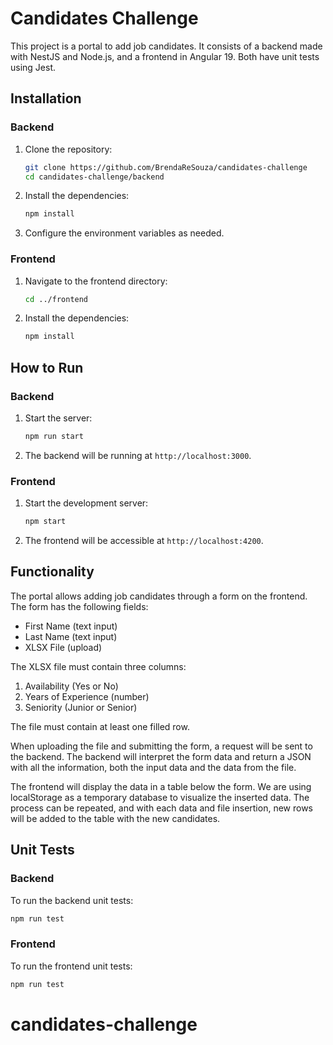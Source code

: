# Candidates Challenge

This project is a portal to add job candidates. It consists of a backend made with NestJS and Node.js, and a frontend in Angular 19. Both have unit tests using Jest.

## Installation

### Backend

1. Clone the repository:
    ```bash
    git clone https://github.com/BrendaReSouza/candidates-challenge
    cd candidates-challenge/backend
    ```

2. Install the dependencies:
    ```bash
    npm install
    ```

3. Configure the environment variables as needed.

### Frontend

1. Navigate to the frontend directory:
    ```bash
    cd ../frontend
    ```

2. Install the dependencies:
    ```bash
    npm install
    ```

## How to Run

### Backend

1. Start the server:
    ```bash
    npm run start
    ```

2. The backend will be running at `http://localhost:3000`.

### Frontend

1. Start the development server:
    ```bash
    npm start
    ```

2. The frontend will be accessible at `http://localhost:4200`.

## Functionality

The portal allows adding job candidates through a form on the frontend. The form has the following fields:

- First Name (text input)
- Last Name (text input)
- XLSX File (upload)

The XLSX file must contain three columns:
1. Availability (Yes or No)
2. Years of Experience (number)
3. Seniority (Junior or Senior)

The file must contain at least one filled row.

When uploading the file and submitting the form, a request will be sent to the backend. The backend will interpret the form data and return a JSON with all the information, both the input data and the data from the file.

The frontend will display the data in a table below the form. We are using localStorage as a temporary database to visualize the inserted data. The process can be repeated, and with each data and file insertion, new rows will be added to the table with the new candidates.

## Unit Tests

### Backend

To run the backend unit tests:
```bash
npm run test
```

### Frontend

To run the frontend unit tests:
```bash
npm run test
```

# candidates-challenge
